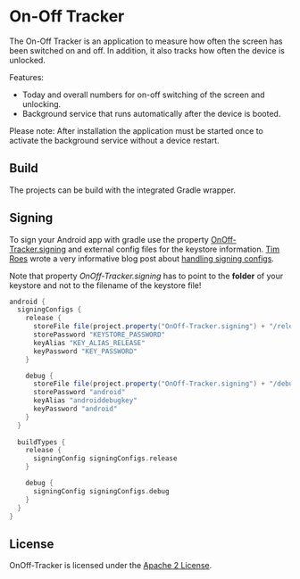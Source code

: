 On-Off Tracker
================================
The On-Off Tracker is an application to measure how often the screen has been switched on and off. In addition, it also tracks how often the device is unlocked.

Features:
- Today and overall numbers for on-off switching of the screen and unlocking.
- Background service that runs automatically after the device is booted.

Please note: After installation the application must be started once to activate the background service without a device restart.

Build
-------------
The projects can be build with the integrated Gradle wrapper.

Signing
-------------
To sign your Android app with gradle use the property [OnOff-Tracker.signing](https://github.com/dbaelz/OnOff-Tracker/blob/master/app/build.gradle#L32) and external config files for the keystore information. [Tim Roes](https://github.com/timroes) wrote a very informative blog post about [handling signing configs](https://www.timroes.de/2013/09/22/handling-signing-configs-with-gradle/).

Note that property _OnOff-Tracker.signing_ has to point to the __folder__ of your keystore and not to the filename of the keystore file!

```groovy
android {
  signingConfigs {
    release {
      storeFile file(project.property("OnOff-Tracker.signing") + "/release.keystore")
      storePassword "KEYSTORE_PASSWORD"
      keyAlias "KEY_ALIAS_RELEASE"
      keyPassword "KEY_PASSWORD"
    }

    debug {
      storeFile file(project.property("OnOff-Tracker.signing") + "/debug.keystore")
      storePassword "android"
      keyAlias "androiddebugkey"
      keyPassword "android"
    }
  }
 
  buildTypes {
    release {
      signingConfig signingConfigs.release
    }

	debug {
      signingConfig signingConfigs.debug
    }
  }
}
```

License
-------------
OnOff-Tracker is licensed under the [Apache 2 License](https://github.com/dbaelz/OnOff-Tracker/blob/master/LICENSE).
